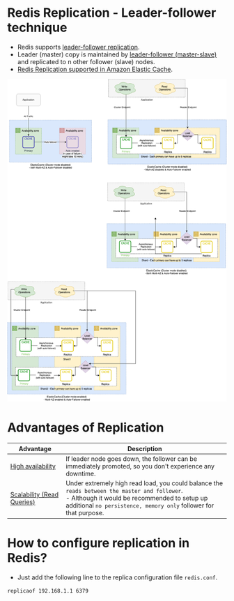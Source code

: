 # Redis Replication - Leader-follower technique
- Redis supports [leader-follower replication](https://redis.io/docs/manual/replication/).
- Leader (master) copy is maintained by [leader-follower (master-slave)](../../1_Glossaries/Replication&Consistency/Replication.md) and replicated to n other follower (slave) nodes.
- [Redis Replication supported in Amazon Elastic Cache](../../../../2_AWSComponents/6_DatabaseServices/AmazonElasticCache/Readme.md).

![img.png](../../../../2_AWSComponents/6_DatabaseServices/AmazonElasticCache/assets/ElasticCache-Multi-AZ.drawio.png)

# Advantages of Replication

| Advantage                                                                        | Description                                                                                                                                                                                                           |
|----------------------------------------------------------------------------------|-----------------------------------------------------------------------------------------------------------------------------------------------------------------------------------------------------------------------|
| [High availability](../../../0_SystemGlossaries/Reliability/HighAvailability.md) | If leader node goes down, the follower can be immediately promoted, so you don't experience any downtime.                                                                                                             |
| [Scalability (Read Queries)](../../1_Glossaries/DBScalability.md)                  | Under extremely high read load, you could balance the `reads between the master and follower`.<br/>- Although it would be recommended to setup up additional `no persistence, memory only` follower for that purpose. |

# How to configure replication in Redis?
- Just add the following line to the replica configuration file `redis.conf`.

```
replicaof 192.168.1.1 6379
```
